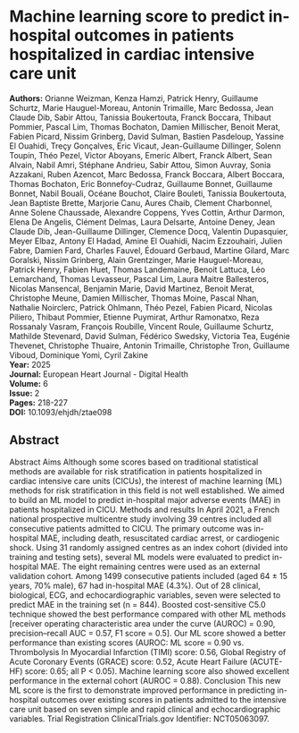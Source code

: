 # Machine learning score to predict in-hospital outcomes in patients hospitalized in cardiac intensive care unit

**Authors:** Orianne Weizman, Kenza Hamzi, Patrick Henry, Guillaume Schurtz, Marie Hauguel-Moreau, Antonin Trimaille, Marc Bedossa, Jean Claude Dib, Sabir Attou, Tanissia Boukertouta, Franck Boccara, Thibaut Pommier, Pascal Lim, Thomas Bochaton, Damien Millischer, Benoit Merat, Fabien Picard, Nissim Grinberg, David Sulman, Bastien Pasdeloup, Yassine El Ouahidi, Treçy Gonçalves, Eric Vicaut, Jean-Guillaume Dillinger, Solenn Toupin, Théo Pezel, Victor Aboyans, Emeric Albert, Franck Albert, Sean Alvain, Nabil Amri, Stéphane Andrieu, Sabir Attou, Simon Auvray, Sonia Azzakani, Ruben Azencot, Marc Bedossa, Franck Boccara, Albert Boccara, Thomas Bochaton, Eric Bonnefoy-Cudraz, Guillaume Bonnet, Guillaume Bonnet, Nabil Bouali, Océane Bouchot, Claire Bouleti, Tanissia Boukertouta, Jean Baptiste Brette, Marjorie Canu, Aures Chaib, Clement Charbonnel, Anne Solene Chaussade, Alexandre Coppens, Yves Cottin, Arthur Darmon, Elena De Angelis, Clément Delmas, Laura Delsarte, Antoine Deney, Jean Claude Dib, Jean-Guillaume Dillinger, Clemence Docq, Valentin Dupasquier, Meyer Elbaz, Antony El Hadad, Amine El Ouahidi, Nacim Ezzouhairi, Julien Fabre, Damien Fard, Charles Fauvel, Édouard Gerbaud, Martine Gilard, Marc Goralski, Nissim Grinberg, Alain Grentzinger, Marie Hauguel-Moreau, Patrick Henry, Fabien Huet, Thomas Landemaine, Benoit Lattuca, Léo Lemarchand, Thomas Levasseur, Pascal Lim, Laura Maitre Ballesteros, Nicolas Mansencal, Benjamin Marie, David Martinez, Benoit Merat, Christophe Meune, Damien Millischer, Thomas Moine, Pascal Nhan, Nathalie Noirclerc, Patrick Ohlmann, Théo Pezel, Fabien Picard, Nicolas Piliero, Thibaut Pommier, Etienne Puymirat, Arthur Ramonatxo, Reza Rossanaly Vasram, François Roubille, Vincent Roule, Guillaume Schurtz, Mathilde Stevenard, David Sulman, Fédérico Swedsky, Victoria Tea, Eugénie Thevenet, Christophe Thuaire, Antonin Trimaille, Christophe Tron, Guillaume Viboud, Dominique Yomi, Cyril Zakine  
**Year:** 2025  
**Journal:** European Heart Journal - Digital Health  
**Volume:** 6  
**Issue:** 2  
**Pages:** 218-227  
**DOI:** 10.1093/ehjdh/ztae098  

## Abstract
Abstract                                 Aims                  Although some scores based on traditional statistical methods are available for risk stratification in patients hospitalized in cardiac intensive care units (CICUs), the interest of machine learning (ML) methods for risk stratification in this field is not well established. We aimed to build an ML model to predict in-hospital major adverse events (MAE) in patients hospitalized in CICU.                                                Methods and results                  In April 2021, a French national prospective multicentre study involving 39 centres included all consecutive patients admitted to CICU. The primary outcome was in-hospital MAE, including death, resuscitated cardiac arrest, or cardiogenic shock. Using 31 randomly assigned centres as an index cohort (divided into training and testing sets), several ML models were evaluated to predict in-hospital MAE. The eight remaining centres were used as an external validation cohort. Among 1499 consecutive patients included (aged 64 ± 15 years, 70% male), 67 had in-hospital MAE (4.3%). Out of 28 clinical, biological, ECG, and echocardiographic variables, seven were selected to predict MAE in the training set (n = 844). Boosted cost-sensitive C5.0 technique showed the best performance compared with other ML methods [receiver operating characteristic area under the curve (AUROC) = 0.90, precision–recall AUC = 0.57, F1 score = 0.5]. Our ML score showed a better performance than existing scores (AUROC: ML score = 0.90 vs. Thrombolysis In Myocardial Infarction (TIMI) score: 0.56, Global Registry of Acute Coronary Events (GRACE) score: 0.52, Acute Heart Failure (ACUTE-HF) score: 0.65; all P &lt; 0.05). Machine learning score also showed excellent performance in the external cohort (AUROC = 0.88).                                                Conclusion                  This new ML score is the first to demonstrate improved performance in predicting in-hospital outcomes over existing scores in patients admitted to the intensive care unit based on seven simple and rapid clinical and echocardiographic variables.                                                Trial Registration                  ClinicalTrials.gov Identifier: NCT05063097.

